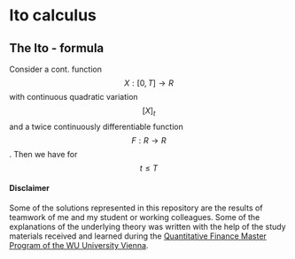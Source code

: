# Ito calculus

## The Ito - formula

Consider a cont. function $$X:[0,T] \rightarrow R$$ with continuous quadratic variation $$[X]_t$$ and a twice continuously differentiable function $$F:R \rightarrow R$$. Then we have for $$t \leq T$$

$$$$

#### Disclaimer

Some of the solutions represented in this repository are the results of teamwork of me and my student or working colleagues. Some of the explanations of the underlying theory was written with the help of the study materials received and learned during the [Quantitative Finance Master Program of the WU University Vienna](https://www.wu.ac.at/studium/master/quantitative-finance/overview).
